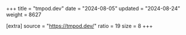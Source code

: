 +++
title = "tmpod.dev"
date = "2024-08-05"
updated = "2024-08-24"
weight = 8627

[extra]
source = "https://tmpod.dev/"
ratio = 19
size = 8
+++
